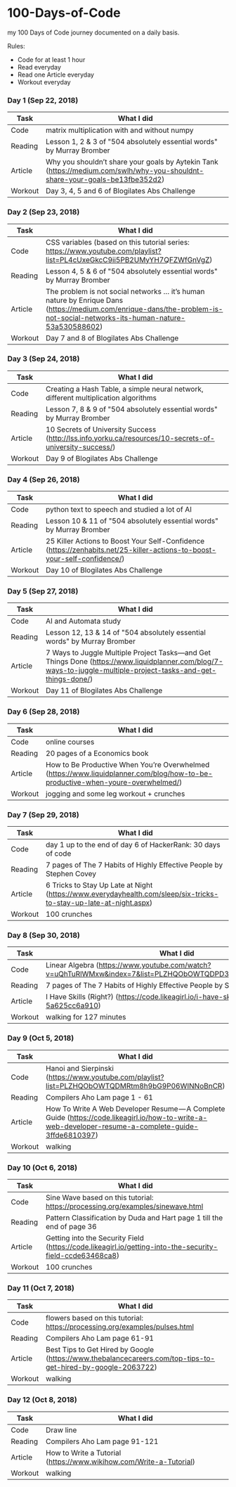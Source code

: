 # 100-Days-of-Code
my 100 Days of Code journey documented on a daily basis. 

Rules:
* Code for at least 1 hour
* Read everyday 
* Read one Article everyday 
* Workout everyday 


### Day 1 (Sep 22, 2018)
| Task | What I did |
| ---- | ---------- |
| Code | matrix multiplication with and without numpy |
| Reading | Lesson 1, 2 & 3 of "504 absolutely essential words" by Murray Bromber|
| Article | Why you shouldn’t share your goals by Aytekin Tank (https://medium.com/swlh/why-you-shouldnt-share-your-goals-be13fbe352d2) |
| Workout | Day 3, 4, 5 and 6 of Blogilates Abs Challenge |

### Day 2 (Sep 23, 2018)
| Task | What I did |
| ---- | ---------- |
| Code | CSS variables (based on this tutorial series: https://www.youtube.com/playlist?list=PL4cUxeGkcC9ii5PB2UMyYH7QFZWfGnVgZ) |
| Reading | Lesson 4, 5 & 6 of "504 absolutely essential words" by Murray Bromber|
| Article | The problem is not social networks … it’s human nature by Enrique Dans (https://medium.com/enrique-dans/the-problem-is-not-social-networks-its-human-nature-53a530588602) |
| Workout | Day 7 and 8 of Blogilates Abs Challenge |

### Day 3 (Sep 24, 2018)
| Task | What I did |
| ---- | ---------- |
| Code | Creating a Hash Table, a simple neural network, different multiplication algorithms |
| Reading | Lesson 7, 8 & 9 of "504 absolutely essential words" by Murray Bromber|
| Article | 10 Secrets of University Success (http://lss.info.yorku.ca/resources/10-secrets-of-university-success/) |
| Workout | Day 9 of Blogilates Abs Challenge |

### Day 4 (Sep 26, 2018)
| Task | What I did |
| ---- | ---------- |
| Code | python text to speech and studied a lot of AI |
| Reading | Lesson 10 & 11 of "504 absolutely essential words" by Murray Bromber|
| Article | 25 Killer Actions to Boost Your Self-Confidence (https://zenhabits.net/25-killer-actions-to-boost-your-self-confidence/) |
| Workout | Day 10 of Blogilates Abs Challenge |

### Day 5 (Sep 27, 2018)
| Task | What I did |
| ---- | ---------- |
| Code | AI and Automata study |
| Reading | Lesson 12, 13 & 14 of "504 absolutely essential words" by Murray Bromber|
| Article | 7 Ways to Juggle Multiple Project Tasks—and Get Things Done (https://www.liquidplanner.com/blog/7-ways-to-juggle-multiple-project-tasks-and-get-things-done/) |
| Workout | Day 11 of Blogilates Abs Challenge |

### Day 6 (Sep 28, 2018)
| Task | What I did |
| ---- | ---------- |
| Code | online courses |
| Reading | 20 pages of a Economics book |
| Article | How to Be Productive When You’re Overwhelmed (https://www.liquidplanner.com/blog/how-to-be-productive-when-youre-overwhelmed/) |
| Workout | jogging and some leg workout + crunches |

### Day 7 (Sep 29, 2018)
| Task | What I did |
| ---- | ---------- |
| Code | day 1 up to the end of day 6 of HackerRank: 30 days of code |
| Reading | 7 pages of The 7 Habits of Highly Effective People by Stephen Covey |
| Article | 6 Tricks to Stay Up Late at Night (https://www.everydayhealth.com/sleep/six-tricks-to-stay-up-late-at-night.aspx) |
| Workout | 100 crunches|

### Day 8 (Sep 30, 2018)
| Task | What I did |
| ---- | ---------- |
| Code | Linear Algebra (https://www.youtube.com/watch?v=uQhTuRlWMxw&index=7&list=PLZHQObOWTQDPD3MizzM2xVFitgF8hE_ab) |
| Reading | 7 pages of The 7 Habits of Highly Effective People by Stephen Covey |
| Article | I Have Skills (Right?) (https://code.likeagirl.io/i-have-skills-right-5a625cc6a910) |
| Workout | walking for 127 minutes |

### Day 9 (Oct 5, 2018)
| Task | What I did |
| ---- | ---------- |
| Code | Hanoi and Sierpinski (https://www.youtube.com/playlist?list=PLZHQObOWTQDMRtm8h9bG9P06WINNoBnCR) |
| Reading | Compilers Aho Lam page 1 - 61  |
| Article | How To Write A Web Developer Resume — A Complete Guide (https://code.likeagirl.io/how-to-write-a-web-developer-resume-a-complete-guide-3ffde6810397) |
| Workout | walking |


### Day 10 (Oct 6, 2018)
| Task | What I did |
| ---- | ---------- |
| Code | Sine Wave based on this tutorial: https://processing.org/examples/sinewave.html |
| Reading | Pattern Classification by Duda and Hart page 1 till the end of page 36 |
| Article | Getting into the Security Field (https://code.likeagirl.io/getting-into-the-security-field-ccde63468ca8) |
| Workout | 100 crunches |


### Day 11 (Oct 7, 2018)
| Task | What I did |
| ---- | ---------- |
| Code | flowers based on this tutorial: https://processing.org/examples/pulses.html |
| Reading | Compilers Aho Lam page 61-91 |
| Article | Best Tips to Get Hired by Google (https://www.thebalancecareers.com/top-tips-to-get-hired-by-google-2063722) |
| Workout | walking |



### Day 12 (Oct 8, 2018)
| Task | What I did |
| ---- | ---------- |
| Code | Draw line |
| Reading | Compilers Aho Lam page 91-121 |
| Article | How to Write a Tutorial (https://www.wikihow.com/Write-a-Tutorial) |
| Workout | walking |


<!-- ### Day 13 (Oct 9, 2018)
| Task | What I did |
| ---- | ---------- |
| Code | draw circles based on this tutorial: https://processing.org/examples/pattern.html |
| Reading |  |
| Article | Why you learn the most when you feel like you’re struggling as a developer (https://medium.freecodecamp.org/why-you-learn-the-most-when-you-feel-like-youre-struggling-as-a-developer-7513327c8ee4) |
| Workout |  |

### Day 14 (Oct 10, 2018)
| Task | What I did |
| ---- | ---------- |
| Code | scaling and circles in p5.js using the websites examples |
| Reading |  |
| Article |  |
| Workout |  |


### Day 15 (Oct 11, 2018)
| Task | What I did |
| ---- | ---------- |
| Code | Clock in p5.js using the websites examples |
| Reading |  |
| Article |  |
| Workout |  |


### Day 16 (Oct 12, 2018)
| Task | What I did |
| ---- | ---------- |
| Code |  |
| Reading |  |
| Article |  |
| Workout |  |

### Day  (, 2018)
| Task | What I did |
| ---- | ---------- |
| Code |  |
| Reading |  |
| Article |  |
| Workout |  |

 -->